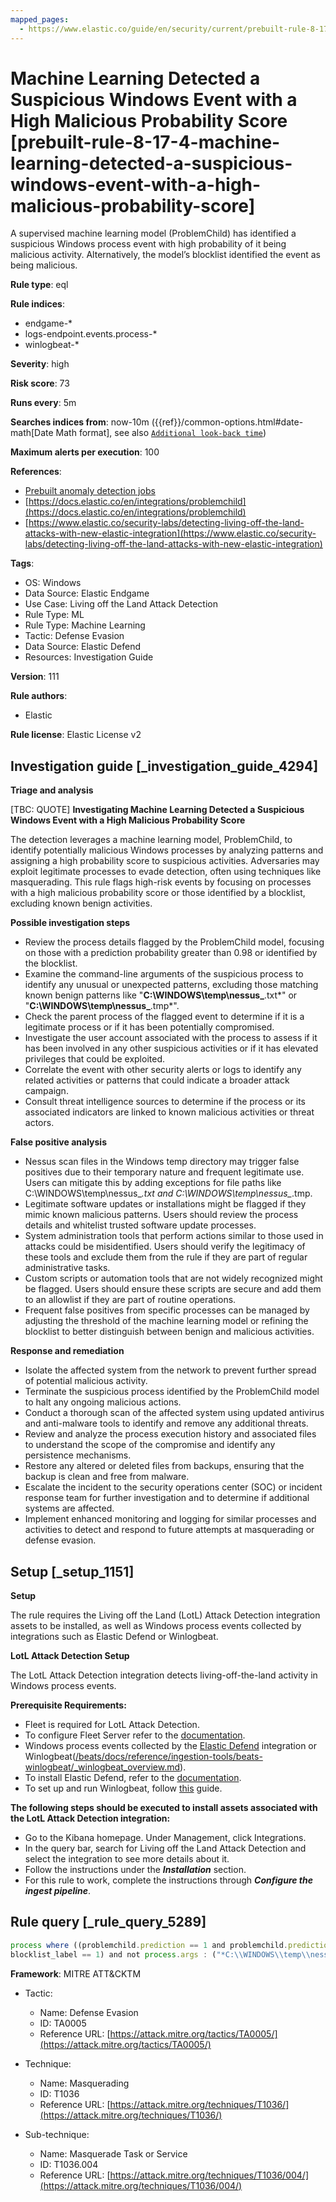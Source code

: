 ```yaml
---
mapped_pages:
  - https://www.elastic.co/guide/en/security/current/prebuilt-rule-8-17-4-machine-learning-detected-a-suspicious-windows-event-with-a-high-malicious-probability-score.html
---
```


# Machine Learning Detected a Suspicious Windows Event with a High Malicious Probability Score [prebuilt-rule-8-17-4-machine-learning-detected-a-suspicious-windows-event-with-a-high-malicious-probability-score]

A supervised machine learning model (ProblemChild) has identified a suspicious Windows process event with high probability of it being malicious activity. Alternatively, the model’s blocklist identified the event as being malicious.

**Rule type**: eql

**Rule indices**:

* endgame-*
* logs-endpoint.events.process-*
* winlogbeat-*

**Severity**: high

**Risk score**: 73

**Runs every**: 5m

**Searches indices from**: now-10m ({{ref}}/common-options.html#date-math[Date Math format], see also [`Additional look-back time`](docs-content://solutions/security/detect-and-alert/create-detection-rule.md#rule-schedule))

**Maximum alerts per execution**: 100

**References**:

* [Prebuilt anomaly detection jobs](docs-content://reference/security/prebuilt-anomaly-detection-jobs.md)
* [https://docs.elastic.co/en/integrations/problemchild](https://docs.elastic.co/en/integrations/problemchild)
* [https://www.elastic.co/security-labs/detecting-living-off-the-land-attacks-with-new-elastic-integration](https://www.elastic.co/security-labs/detecting-living-off-the-land-attacks-with-new-elastic-integration)

**Tags**:

* OS: Windows
* Data Source: Elastic Endgame
* Use Case: Living off the Land Attack Detection
* Rule Type: ML
* Rule Type: Machine Learning
* Tactic: Defense Evasion
* Data Source: Elastic Defend
* Resources: Investigation Guide

**Version**: 111

**Rule authors**:

* Elastic

**Rule license**: Elastic License v2

## Investigation guide [_investigation_guide_4294]

**Triage and analysis**

[TBC: QUOTE]
**Investigating Machine Learning Detected a Suspicious Windows Event with a High Malicious Probability Score**

The detection leverages a machine learning model, ProblemChild, to identify potentially malicious Windows processes by analyzing patterns and assigning a high probability score to suspicious activities. Adversaries may exploit legitimate processes to evade detection, often using techniques like masquerading. This rule flags high-risk events by focusing on processes with a high malicious probability score or those identified by a blocklist, excluding known benign activities.

**Possible investigation steps**

* Review the process details flagged by the ProblemChild model, focusing on those with a prediction probability greater than 0.98 or identified by the blocklist.
* Examine the command-line arguments of the suspicious process to identify any unusual or unexpected patterns, excluding those matching known benign patterns like "**C:\\WINDOWS\\temp\\nessus_**.txt*" or "**C:\\WINDOWS\\temp\\nessus_**.tmp*".
* Check the parent process of the flagged event to determine if it is a legitimate process or if it has been potentially compromised.
* Investigate the user account associated with the process to assess if it has been involved in any other suspicious activities or if it has elevated privileges that could be exploited.
* Correlate the event with other security alerts or logs to identify any related activities or patterns that could indicate a broader attack campaign.
* Consult threat intelligence sources to determine if the process or its associated indicators are linked to known malicious activities or threat actors.

**False positive analysis**

* Nessus scan files in the Windows temp directory may trigger false positives due to their temporary nature and frequent legitimate use. Users can mitigate this by adding exceptions for file paths like C:\WINDOWS\temp\nessus_*.txt and C:\WINDOWS\temp\nessus_*.tmp.
* Legitimate software updates or installations might be flagged if they mimic known malicious patterns. Users should review the process details and whitelist trusted software update processes.
* System administration tools that perform actions similar to those used in attacks could be misidentified. Users should verify the legitimacy of these tools and exclude them from the rule if they are part of regular administrative tasks.
* Custom scripts or automation tools that are not widely recognized might be flagged. Users should ensure these scripts are secure and add them to an allowlist if they are part of routine operations.
* Frequent false positives from specific processes can be managed by adjusting the threshold of the machine learning model or refining the blocklist to better distinguish between benign and malicious activities.

**Response and remediation**

* Isolate the affected system from the network to prevent further spread of potential malicious activity.
* Terminate the suspicious process identified by the ProblemChild model to halt any ongoing malicious actions.
* Conduct a thorough scan of the affected system using updated antivirus and anti-malware tools to identify and remove any additional threats.
* Review and analyze the process execution history and associated files to understand the scope of the compromise and identify any persistence mechanisms.
* Restore any altered or deleted files from backups, ensuring that the backup is clean and free from malware.
* Escalate the incident to the security operations center (SOC) or incident response team for further investigation and to determine if additional systems are affected.
* Implement enhanced monitoring and logging for similar processes and activities to detect and respond to future attempts at masquerading or defense evasion.


## Setup [_setup_1151]

**Setup**

The rule requires the Living off the Land (LotL) Attack Detection integration assets to be installed, as well as Windows process events collected by integrations such as Elastic Defend or Winlogbeat.

**LotL Attack Detection Setup**

The LotL Attack Detection integration detects living-off-the-land activity in Windows process events.

**Prerequisite Requirements:**

* Fleet is required for LotL Attack Detection.
* To configure Fleet Server refer to the [documentation](docs-content://reference/ingestion-tools/fleet/fleet-server.md).
* Windows process events collected by the [Elastic Defend](https://docs.elastic.co/en/integrations/endpoint) integration or Winlogbeat([/beats/docs/reference/ingestion-tools/beats-winlogbeat/_winlogbeat_overview.md](beats://reference/winlogbeat/_winlogbeat_overview.md)).
* To install Elastic Defend, refer to the [documentation](docs-content://solutions/security/configure-elastic-defend/install-elastic-defend.md).
* To set up and run Winlogbeat, follow [this](beats://reference/winlogbeat/winlogbeat-installation-configuration.md) guide.

**The following steps should be executed to install assets associated with the LotL Attack Detection integration:**

* Go to the Kibana homepage. Under Management, click Integrations.
* In the query bar, search for Living off the Land Attack Detection and select the integration to see more details about it.
* Follow the instructions under the ***Installation*** section.
* For this rule to work, complete the instructions through ***Configure the ingest pipeline***.


## Rule query [_rule_query_5289]

```js
process where ((problemchild.prediction == 1 and problemchild.prediction_probability > 0.98) or
blocklist_label == 1) and not process.args : ("*C:\\WINDOWS\\temp\\nessus_*.txt*", "*C:\\WINDOWS\\temp\\nessus_*.tmp*")
```

**Framework**: MITRE ATT&CKTM

* Tactic:

    * Name: Defense Evasion
    * ID: TA0005
    * Reference URL: [https://attack.mitre.org/tactics/TA0005/](https://attack.mitre.org/tactics/TA0005/)

* Technique:

    * Name: Masquerading
    * ID: T1036
    * Reference URL: [https://attack.mitre.org/techniques/T1036/](https://attack.mitre.org/techniques/T1036/)

* Sub-technique:

    * Name: Masquerade Task or Service
    * ID: T1036.004
    * Reference URL: [https://attack.mitre.org/techniques/T1036/004/](https://attack.mitre.org/techniques/T1036/004/)



